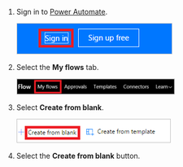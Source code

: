 1. Sign in to [Power Automate](https://flow.microsoft.com).
   
    ![sign in](media/modern-approvals/sign-in.png)
2. Select the **My flows** tab.
   
    ![select my flows](media/modern-approvals/select-my-flows.png)
3. Select **Create from blank**.
   
    ![create from blank](media/modern-approvals/blank-template.png)

4. Select the **Create from blank** button.

